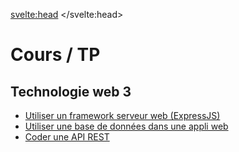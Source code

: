 
<svelte:head>
	<title>Cours / TP - Johan Girod</title>
</svelte:head>

# Cours / TP 

## Technologie web 3
- [Utiliser un framework serveur web (ExpressJS)](./cours/expressJS)
- [Utiliser une base de données dans une appli web](./cours/web-SQL)
- [Coder une API REST](./cours/api-rest)

